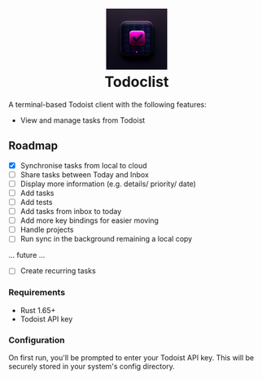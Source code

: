 <h1 align="center">
  <img height="120px" src="assets/logo.png" alt="Logo looking like a purple ticked todo item"><br>
  Todoclist
</h1>

A terminal-based Todoist client with the following features:

- View and manage tasks from Todoist

## Roadmap

- [X] Synchronise tasks from local to cloud
- [ ] Share tasks between Today and Inbox
- [ ] Display more information (e.g. details/ priority/ date)
- [ ] Add tasks
- [ ] Add tests
- [ ] Add tasks from inbox to today
- [ ] Add more key bindings for easier moving
- [ ] Handle projects
- [ ] Run sync in the background remaining a local copy

... future ...
- [ ] Create recurring tasks

### Requirements

- Rust 1.65+
- Todoist API key

### Configuration

On first run, you'll be prompted to enter your Todoist API key. This will be securely stored in your system's config directory.
